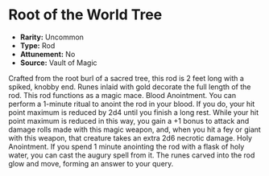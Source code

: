 # Root of the World Tree

- **Rarity:** Uncommon
- **Type:** Rod
- **Attunement:** No
- **Source:** Vault of Magic

Crafted from the root burl of a sacred tree, this rod is 2 feet long with a spiked, knobby end. Runes inlaid with gold decorate the full length of the rod. This rod functions as a magic mace. Blood Anointment. You can perform a 1-minute ritual to anoint the rod in your blood. If you do, your hit point maximum is reduced by 2d4 until you finish a long rest. While your hit point maximum is reduced in this way, you gain a +1 bonus to attack and damage rolls made with this magic weapon, and, when you hit a fey or giant with this weapon, that creature takes an extra 2d6 necrotic damage. Holy Anointment. If you spend 1 minute anointing the rod with a flask of holy water, you can cast the augury spell from it. The runes carved into the rod glow and move, forming an answer to your query.
